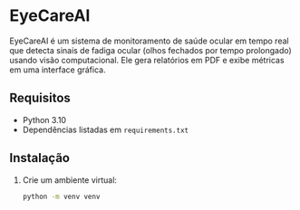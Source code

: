 # EyeCareAI

EyeCareAI é um sistema de monitoramento de saúde ocular em tempo real que detecta sinais de fadiga ocular (olhos fechados por tempo prolongado) usando visão computacional. Ele gera relatórios em PDF e exibe métricas em uma interface gráfica.

## Requisitos
- Python 3.10
- Dependências listadas em `requirements.txt`

## Instalação
1. Crie um ambiente virtual:
   ```bash
   python -m venv venv